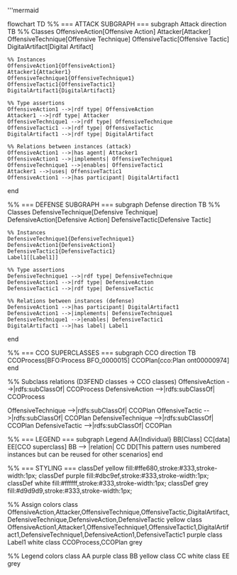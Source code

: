 '''mermaid

flowchart TD
  %% === ATTACK SUBGRAPH ===
  subgraph Attack
    direction TB
    %% Classes
    OffensiveAction[Offensive Action]
    Attacker[Attacker]
    OffensiveTechnique[Offensive Technique]
    OffensiveTactic[Offensive Tactic]
    DigitalArtifact[Digital Artifact]

    %% Instances
    OffensiveAction1{OffensiveAction1}
    Attacker1{Attacker1}
    OffensiveTechnique1{OffensiveTechnique1}
    OffensiveTactic1{OffensiveTactic1}
    DigitalArtifact1{DigitalArtifact1}

    %% Type assertions
    OffensiveAction1 -->|rdf type| OffensiveAction
    Attacker1 -->|rdf type| Attacker
    OffensiveTechnique1 -->|rdf type| OffensiveTechnique
    OffensiveTactic1 -->|rdf type| OffensiveTactic
    DigitalArtifact1 -->|rdf type| DigitalArtifact

    %% Relations between instances (attack)
    OffensiveAction1 -->|has agent| Attacker1
    OffensiveAction1 -->|implements| OffensiveTechnique1
    OffensiveTechnique1 -->|enables| OffensiveTactic1
    Attacker1 -->|uses| OffensiveTactic1
    OffensiveAction1 -->|has participant| DigitalArtifact1
  end

  %% === DEFENSE SUBGRAPH ===
  subgraph Defense
    direction TB
    %% Classes
    DefensiveTechnique[Defensive Technique]
    DefensiveAction[Defensive Action]
    DefensiveTactic[Defensive Tactic]

    %% Instances
    DefensiveTechnique1{DefensiveTechnique1}
    DefensiveAction1{DefensiveAction1}
    DefensiveTactic1{DefensiveTactic1}
    Label1[[Label1]]

    %% Type assertions
    DefensiveTechnique1 -->|rdf type| DefensiveTechnique
    DefensiveAction1 -->|rdf type| DefensiveAction
    DefensiveTactic1 -->|rdf type| DefensiveTactic

    %% Relations between instances (defense)
    DefensiveAction1 -->|has participant| DigitalArtifact1
    DefensiveAction1 -->|implements| DefensiveTechnique1
    DefensiveTechnique1 -->|enables| DefensiveTactic1
    DigitalArtifact1 -->|has label| Label1
  end

  %% === CCO SUPERCLASSES ===
  subgraph CCO
    direction TB
    CCOProcess[BFO:Process BFO_0000015]
    CCOPlan[cco:Plan ont00000974]
  end

  %% Subclass relations (D3FEND classes -> CCO classes)
  OffensiveAction -->|rdfs:subClassOf| CCOProcess
  DefensiveAction -->|rdfs:subClassOf| CCOProcess

  OffensiveTechnique -->|rdfs:subClassOf| CCOPlan
  OffensiveTactic -->|rdfs:subClassOf| CCOPlan
  DefensiveTechnique -->|rdfs:subClassOf| CCOPlan
  DefensiveTactic -->|rdfs:subClassOf| CCOPlan

  %% === LEGEND ===
  subgraph Legend
    AA{Individual}
    BB[Class]
    CC[data]
    EE[CCO superclass]
    BB --> |relation| CC
    DD[This pattern uses numbered instances but can be reused for other scenarios]
  end

  %% === STYLING ===
  classDef yellow fill:#ffe680,stroke:#333,stroke-width:1px;
  classDef purple fill:#dbc9ef,stroke:#333,stroke-width:1px;
  classDef white fill:#ffffff,stroke:#333,stroke-width:1px;
  classDef grey fill:#d9d9d9,stroke:#333,stroke-width:1px;

  %% Assign colors
  class OffensiveAction,Attacker,OffensiveTechnique,OffensiveTactic,DigitalArtifact,DefensiveTechnique,DefensiveAction,DefensiveTactic yellow
  class OffensiveAction1,Attacker1,OffensiveTechnique1,OffensiveTactic1,DigitalArtifact1,DefensiveTechnique1,DefensiveAction1,DefensiveTactic1 purple
  class Label1 white
  class CCOProcess,CCOPlan grey

  %% Legend colors
  class AA purple
  class BB yellow
  class CC white
  class EE grey
